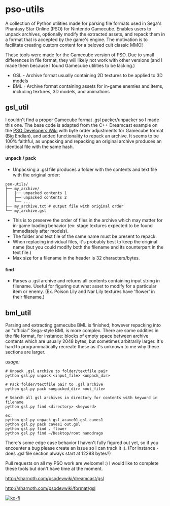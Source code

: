# pso-utils
A collection of Python utilities made for parsing file formats used in Sega's Phantasy Star Online (PSO) for Nintendo Gamecube. Enables users to unpack archives, optionally modify the extracted assets, and repack them in a format that is accepted by the game's engine. The motivation is to facilitate creating custom content for a beloved cult classic MMO!

These tools were made for the Gamecube version of PSO. Due to small differences in file format, they will likely not work with other versions (and I made them because I found Gamecube utilities to be lacking.)

- GSL - Archive format usually containing 2D textures to be applied to 3D models
- BML - Archive format containing assets for in-game enemies and items, including textures, 3D models, and animations 

## gsl_util
I couldn't find a proper Gamecube format .gsl packer/unpacker so I made this one. The base code is adapted from the C++ Dreamcast example on the [PSO Developers Wiki](http://sharnoth.com/psodevwiki/start) with byte order adjustments for Gamecube format (Big Endian), and added functionality to repack an archive. It seems to be 100% faithful, as unpacking and repacking an original archive produces an identical file with the same hash. 
#### unpack / pack ####
- Unpacking a .gsl file produces a folder with the contents and text file with the original order:
```
pso-utils/
├── my_archive/
│   ├── unpacked contents 1
│   ├── unpacked contents 2
│   └── ...
├── my_archive.txt # output file with original order
└── my_archive.gsl
```
- This is to preserve the order of files in the archive which may matter for in-game loading behavior (ex: stage textures expected to be found immediately after models).
- The folder and text file of the same name must be present to repack.
- When replacing individual files, it's probably best to keep the original name (but you could modify both the filename and its counterpart in the text file.)
- Max size for a filename in the header is 32 characters/bytes.

#### find ####
- Parses a .gsl archive and returns all contents containing input string in filename. Useful for figuring out what asset to modify for a particular item or enemy. (Ex. Poison Lily and Nar Lily textures have 'flower' in their filename.)

## bml_util
Parsing and extracting gamecube BML is finished; however repacking into an "official" Sega-style BML is more complex. There are some oddities in the file format, for instance: blocks of empty space between archive contents which are usually 2048 bytes, but sometimes arbitrarily larger. It's hard to programmatically recreate these as it's unknown to me why these sections are larger.

*usage:*
```
# Unpack .gsl archive to folder/textfile pair
python gsl.py unpack <input_file> <unpack_dir>

# Pack folder/textfile pair to .gsl archive
python gsl.py pack <unpacked_dir> <out_file>

# Search all gsl archives in directory for contents with keyword in filename
python gsl.py find <directory> <keyword>

ex: 
python gsl.py unpack gsl_acave01.gsl caves1
python gsl.py pack caves1 out.gsl
python gsl.py find . flower
python gsl.py find ~/Desktop/root nanodrago
```

There's some edge case behavior I haven't fully figured out yet, so if you encounter a bug please create an issue so I can track it :). (For instance - does .gsl file section always start at 12288 bytes?)

Pull requests on all my PSO work are welcome! :) I would like to complete these tools but don't have time at the moment.

http://sharnoth.com/psodevwiki/dreamcast/gsl

http://sharnoth.com/psodevwiki/format/gsl

[![ko-fi](https://www.ko-fi.com/img/githubbutton_sm.svg)](https://ko-fi.com/T6T41O9SO)

